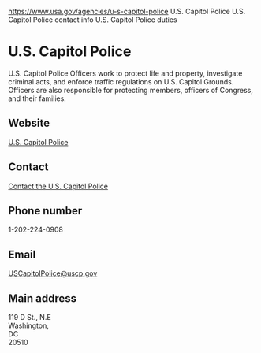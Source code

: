 

https://www.usa.gov/agencies/u-s-capitol-police
U.S. Capitol Police
U.S. Capitol Police contact info
U.S. Capitol Police duties

# U.S. Capitol Police

U.S. Capitol Police Officers work to protect life and property, investigate criminal acts, and enforce traffic regulations on U.S. Capitol Grounds. Officers are also responsible for protecting members, officers of Congress, and their families.

## Website

[U.S. Capitol Police](https://www.uscp.gov/)

## Contact

[Contact the U.S. Capitol Police](https://www.uscp.gov/contact-us)

## Phone number

1-202-224-0908

## Email

[USCapitolPolice@uscp.gov](mailto:USCapitolPolice@uscp.gov)

## Main address

119 D St., N.E  
Washington,  
DC  
20510
